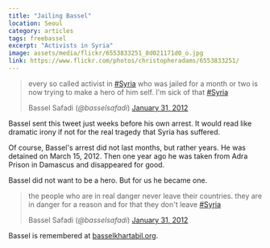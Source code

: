 ```yaml
---
title: "Jailing Bassel"
location: Seoul
category: articles
tags: freebassel
excerpt: "Activists in Syria"
image: assets/media/flickr/6553833251_8d021171d0_o.jpg
link: https://www.flickr.com/photos/christopheradams/6553833251/
---
```

<blockquote class="blockquote" data-lang="en">
  <p lang="en" dir="ltr" class="mb-0">
    every so called activist in <a
    href="https://twitter.com/hashtag/Syria?src=hash">#Syria</a> who was jailed
    for a month or two is now trying to make a hero of him self. I&#39;m sick of
    that <a href="https://twitter.com/hashtag/Syria?src=hash">#Syria</a>
  </p>
  <footer class="blockquote-footer">
    Bassel Safadi (<cite title="@basselsafadi on Twitter">@basselsafadi</cite>)
    <a href="https://twitter.com/basselsafadi/status/164354870567116800">January
    31, 2012</a>
  </footer>
</blockquote>

Bassel sent this tweet just weeks before his own arrest. It would read like
dramatic irony if not for the real tragedy that Syria has suffered.

Of course, Bassel's arrest did not last months, but rather years. He was
detained on March 15, 2012. Then one year ago he was taken from Adra Prison
in Damascus and disappeared for good.

Bassel did not want to be a hero. But for us he became one.

<blockquote class="blockquote" data-lang="en">
  <p lang="en" dir="ltr" class="mb-0">
    the people who are in real danger never leave their countries. they are in
    danger for a reason and for that they don&#39;t leave <a
    href="https://twitter.com/hashtag/Syria?src=hash">#Syria</a>
  </p>
  <footer class="blockquote-footer">
    Bassel Safadi (<cite title="@basselsafadi on Twitter">@basselsafadi</cite>)
    <a href="https://twitter.com/basselsafadi/status/164355948582932480">January
    31, 2012</a>
  </footer>
</blockquote>

Bassel is remembered at [basselkhartabil.org].

[basselkhartabil.org]: https://basselkhartabil.org/
